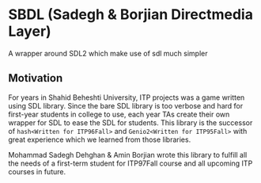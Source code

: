 # SBDL (Sadegh & Borjian Directmedia Layer)
A wrapper around SDL2 which make use of sdl much simpler

## Motivation
For years in Shahid Beheshti University, ITP projects was a game written using SDL library.
Since the bare SDL library is too verbose and hard for first-year students in college to use, each year TAs create their own wrapper for SDL to ease the SDL for students.
This library is the successor of `hash<Written for ITP96Fall>` and `Genio2<Written for ITP95Fall>` with great experience which we learned from those libraries.

Mohammad Sadegh Dehghan & Amin Borjian wrote this library to fulfill all the needs of a first-term student for ITP97Fall course and all upcoming ITP courses in future.
